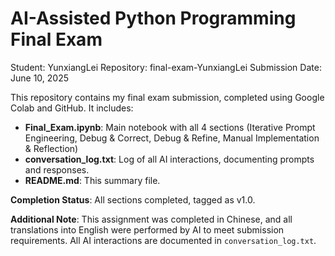 # AI-Assisted Python Programming Final Exam
Student: YunxiangLei
Repository: final-exam-YunxiangLei
Submission Date: June 10, 2025

This repository contains my final exam submission, completed using Google Colab and GitHub. It includes:
- **Final_Exam.ipynb**: Main notebook with all 4 sections (Iterative Prompt Engineering, Debug & Correct, Debug & Refine, Manual Implementation & Reflection)
- **conversation_log.txt**: Log of all AI interactions, documenting prompts and responses.
- **README.md**: This summary file.

**Completion Status**: All sections completed, tagged as v1.0.

**Additional Note**: This assignment was completed in Chinese, and all translations into English were performed by AI to meet submission requirements. All AI interactions are documented in `conversation_log.txt`.
